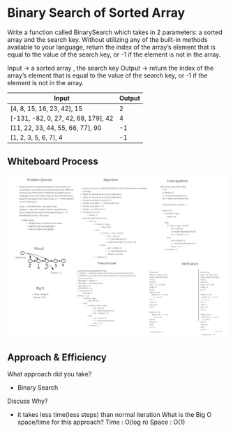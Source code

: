 # Binary Search of Sorted Array
Write a function called BinarySearch which takes in 2 parameters: a sorted array and the search key. Without utilizing any of the built-in methods available to your language, return the index of the array’s element that is equal to the value of the search key, or -1 if the element is not in the array.

Input -> a sorted array , the search key
Output -> return the index of the array’s element that is equal to the value of the search key, or -1 if the element is not in the array.

| Input      | Output |
| ----------- | ----------- |
| [4, 8, 15, 16, 23, 42], 15      | 2       |
| [-131, -82, 0, 27, 42, 68, 179], 42   | 4        |
| [11, 22, 33, 44, 55, 66, 77], 90      | -1       |
| [1, 2, 3, 5, 6, 7], 4   | -1        |

## Whiteboard Process
![image](./array-binary-search.jpg)

## Approach & Efficiency
What approach did you take?
- Binary Search

Discuss Why?
- it takes less time(less steps) than normal iteration
What is the Big O space/time for this approach?
Time : O(log n)
Space : O(1)
